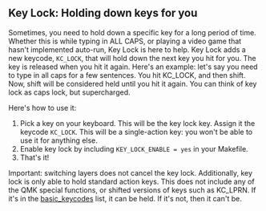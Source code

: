 ## Key Lock: Holding down keys for you

Sometimes, you need to hold down a specific key for a long period of time. Whether this is while typing in ALL CAPS, or playing a video game that hasn't implemented auto-run, Key Lock is here to help. Key Lock adds a new keycode, `KC_LOCK`, that will hold down the next key you hit for you. The key is released when you hit it again. Here's an example: let's say you need to type in all caps for a few sentences. You hit KC_LOCK, and then shift. Now, shift will be considered held until you hit it again. You can think of key lock as caps lock, but supercharged.

Here's how to use it:

1. Pick a key on your keyboard. This will be the key lock key. Assign it the keycode `KC_LOCK`. This will be a single-action key: you won't be able to use it for anything else.
2. Enable key lock by including `KEY_LOCK_ENABLE = yes` in your Makefile.
3. That's it!

Important: switching layers does not cancel the key lock. Additionally, key lock is only able to hold standard action keys. This does not include any of the QMK special functions, or shifted versions of keys such as KC_LPRN. If it's in the [basic_keycodes](basic_keycodes.md) list, it can be held. If it's not, then it can't be.
